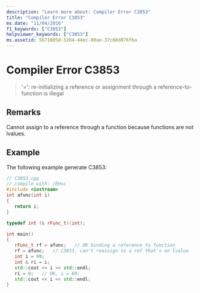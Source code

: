 ```yaml
---
description: "Learn more about: Compiler Error C3853"
title: "Compiler Error C3853"
ms.date: "11/04/2016"
f1_keywords: ["C3853"]
helpviewer_keywords: ["C3853"]
ms.assetid: 5b71805d-52b4-44ec-80ae-37c68d876f6a
---
```

# Compiler Error C3853

> '=': re-initializing a reference or assignment through a reference-to-function is illegal

## Remarks

Cannot assign to a reference through a function because functions are not lvalues.

## Example

The following example generate C3853:

```cpp
// C3853.cpp
// compile with: /EHsc
#include <iostream>
int afunc(int i)
{
   return i;
}

typedef int (& rFunc_t)(int);

int main()
{
   rFunc_t rf = afunc;   // OK binding a reference to function
   rf = afunc;   // C3853, can't reassign to a ref that's an lvalue
   int i = 99;
   int & ri = i;
   std::cout << i << std::endl;
   ri = 0;   // OK, i = 88;
   std::cout << i << std::endl;
}
```
